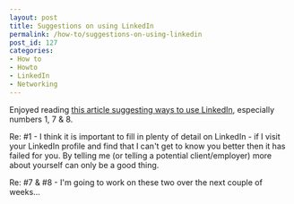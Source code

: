 ```yaml
---
layout: post
title: Suggestions on using LinkedIn
permalink: /how-to/suggestions-on-using-linkedin
post_id: 127
categories:
- How to
- Howto
- LinkedIn
- Networking
---
```


Enjoyed reading
[this article suggesting ways to use LinkedIn](http://www.raintoday.com/pages/4543_11_linkedin_suggestions_for_sales_professionals.cfm), especially numbers 1, 7 & 8.

Re: #1 - I think it is important to fill in plenty of detail on LinkedIn - if I visit your LinkedIn profile and find that I can't get to know you better then it has failed for you. By telling me (or telling a potential client/employer) more about yourself can only be a good thing.

Re: #7 & #8 - I'm going to work on these two over the next couple of weeks...
